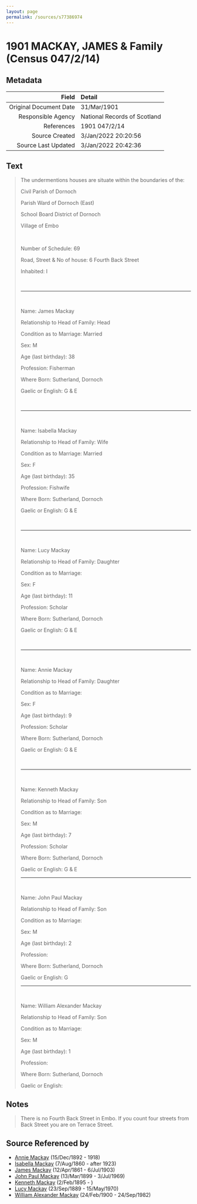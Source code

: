 ```yaml
---
layout: page
permalink: /sources/s77386974
---
```


# 1901 MACKAY, JAMES & Family (Census 047/2/14)

## Metadata
Field | Detail
---:|:---
Original Document Date | 31/Mar/1901
Responsible Agency | National Records of Scotland
References | 1901 047/2/14
Source Created | 3/Jan/2022 20:20:56
Source Last Updated | 3/Jan/2022 20:42:36

## Text

> The undermentions houses are situate within the boundaries of the:
>
> Civil Parish of Dornoch
>
> Parish Ward of Dornoch (East)
>
> School Board District of Dornoch
>
> Village of Embo
>
> <br/>
>
> Number of Schedule: 69
>
> Road, Street & No of house: 6 Fourth Back Street
>
> Inhabited: I
>
> <br/>
>
> ---
>
> <br/>
>
> Name: James Mackay
>
> Relationship to Head of Family: Head
>
> Condition as to Marriage: Married
>
> Sex: M
>
> Age (last birthday): 38
>
> Profession: Fisherman
>
> Where Born: Sutherland, Dornoch
>
> Gaelic or English: G & E
>
> <br/>
>
> ---
>
> <br/>
>
> Name: Isabella Mackay
>
> Relationship to Head of Family: Wife
>
> Condition as to Marriage: Married
>
> Sex: F
>
> Age (last birthday): 35
>
> Profession: Fishwife
>
> Where Born: Sutherland, Dornoch
>
> Gaelic or English: G & E
>
> <br/>
>
> ---
>
> <br/>
>
> Name: Lucy Mackay
>
> Relationship to Head of Family: Daughter
>
> Condition as to Marriage:
>
> Sex: F
>
> Age (last birthday): 11
>
> Profession: Scholar
>
> Where Born: Sutherland, Dornoch
>
> Gaelic or English: G & E
>
> <br/>
>
> ---
>
> <br/>
>
> Name: Annie Mackay
>
> Relationship to Head of Family: Daughter
>
> Condition as to Marriage:
>
> Sex: F
>
> Age (last birthday): 9
>
> Profession: Scholar
>
> Where Born: Sutherland, Dornoch
>
> Gaelic or English: G & E
>
> <br/>
>
> ---
>
> <br/>
>
> Name: Kenneth Mackay
>
> Relationship to Head of Family: Son
>
> Condition as to Marriage:
>
> Sex: M
>
> Age (last birthday): 7
>
> Profession: Scholar
>
> Where Born: Sutherland, Dornoch
>
> Gaelic or English: G & E
>
> ---
>
> <br/>
>
> Name: John Paul Mackay
>
> Relationship to Head of Family: Son
>
> Condition as to Marriage:
>
> Sex: M
>
> Age (last birthday): 2
>
> Profession:
>
> Where Born: Sutherland, Dornoch
>
> Gaelic or English: G
>
> ---
>
> <br/>
>
> Name: William Alexander Mackay
>
> Relationship to Head of Family: Son
>
> Condition as to Marriage:
>
> Sex: M
>
> Age (last birthday): 1
>
> Profession:
>
> Where Born: Sutherland, Dornoch
>
> Gaelic or English:
>

## Notes

> There is no Fourth Back Street in Embo. If you count four streets from Back Street you are on Terrace Street.
>


## Source Referenced by

* [Annie Mackay](../people/@51252926@-annie-mackay-b1892-12-15-d1918.md) (15/Dec/1892 - 1918)
* [Isabella Mackay](../people/@32797554@-isabella-mackay-b1860-8-7-d1923.md) (7/Aug/1860 - after 1923)
* [James Mackay](../people/@60572122@-james-mackay-b1861-4-12-d1903-7-6.md) (12/Apr/1861 - 6/Jul/1903)
* [John Paul Mackay](../people/@57646474@-john-paul-mackay-b1899-3-13-d1969-7-3.md) (13/Mar/1899 - 3/Jul/1969)
* [Kenneth Mackay](../people/@48909111@-kenneth-mackay-b1895-2-2-d.md) (2/Feb/1895 - )
* [Lucy Mackay](../people/@16587624@-lucy-mackay-b1889-9-23-d1970-5-15.md) (23/Sep/1889 - 15/May/1970)
* [William Alexander Mackay](../people/@9383584@-william-alexander-mackay-b1900-2-24-d1982-9-24.md) (24/Feb/1900 - 24/Sep/1982)
